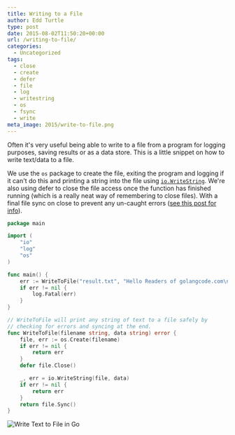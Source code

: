 ```yaml
---
title: Writing to a File
author: Edd Turtle
type: post
date: 2015-08-02T11:50:20+00:00
url: /writing-to-file/
categories:
  - Uncategorized
tags:
  - close
  - create
  - defer
  - file
  - log
  - writestring
  - os
  - fsync
  - write
meta_image: 2015/write-to-file.png
---
```

Often it's very useful being able to write to a file from a program for logging purposes, saving results or as a data store. This is a little snippet on how to write text/data to a file.

We use the `os` package to create the file, exiting the program and logging if it can't do this and printing a string into the file using [`io.WriteString`](https://golang.org/pkg/io/#WriteString). We're also using defer to close the file access once the function has finished running (which is a really neat way of remembering to close files). With a final file sync on close to prevent any un-caught errors ([see this post for info](https://www.joeshaw.org/dont-defer-close-on-writable-files/)).

```go
package main

import (
    "io"
    "log"
    "os"
)

func main() {
    err := WriteToFile("result.txt", "Hello Readers of golangcode.com\n")
    if err != nil {
        log.Fatal(err)
    }
}

// WriteToFile will print any string of text to a file safely by
// checking for errors and syncing at the end.
func WriteToFile(filename string, data string) error {
    file, err := os.Create(filename)
    if err != nil {
        return err
    }
    defer file.Close()

    _, err = io.WriteString(file, data)
    if err != nil {
        return err
    }
    return file.Sync()
}
```


![Write Text to File in Go](/img/2015/write-to-file.png)